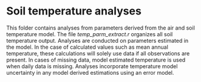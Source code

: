# Soil temperature analyses
This folder contains analyses from parameters derived from the air and soil temperature model. The file *temp_parm_extract.r* organizes all soil temperature output. Analyses are conducted on parameters estimated in the model. In the case of calculated values such as mean annual temperature, these calculations will solely use data if all observations are present. In cases of missing data, model estimated temperature is used when daily data is missing. Analyses incorporate temperature model uncertainty in any model derived estimations using an error model.  